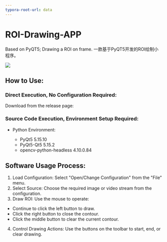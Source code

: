 ```yaml
---
typora-root-url: data
---
```


# ROI-Drawing-APP
Based on PyQT5; Drawing a ROI on frame. 一款基于PyQT5开发的ROI绘制小程序。

![](/draw_roi.gif)

## How to Use:

   ### Direct Execution, No Configuration Required:

   Download from the release page:

   ### Source Code Execution, Environment Setup Required:

   - Python Environment:

     - PyQt5 5.15.10
     - PyQt5-Qt5 5.15.2
     - opencv-python-headless 4.10.0.84

## Software Usage Process:

1. Load Configuration: Select "Open/Change Configuration" from the "File" menu.
2. Select Source: Choose the required image or video stream from the configuration.
3. Draw ROI: Use the mouse to operate:
- Continue to click the left button to draw.
- Click the right button to close the contour.
- Click the middle button to clear the current contour.
4. Control Drawing Actions: Use the buttons on the toolbar to start, end, or clear drawing.